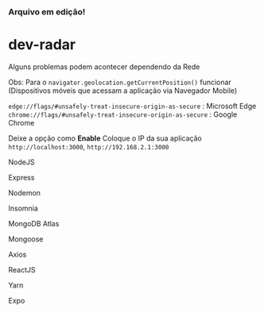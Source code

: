 ### Arquivo em edição!

# dev-radar

Alguns problemas podem acontecer dependendo da Rede

Obs: Para o `navigator.geolocation.getCurrentPosition()` funcionar (Dispositivos móveis que acessam a aplicação via Navegador Mobile)

`edge://flags/#unsafely-treat-insecure-origin-as-secure` : Microsoft Edge
`chrome://flags/#unsafely-treat-insecure-origin-as-secure` : Google Chrome

Deixe a opção como **Enable**
Coloque o IP da sua aplicação `http://localhost:3000`, `http://192.168.2.1:3000`

NodeJS

Express

Nodemon

Insomnia

MongoDB Atlas

Mongoose

Axios

ReactJS

Yarn

Expo
